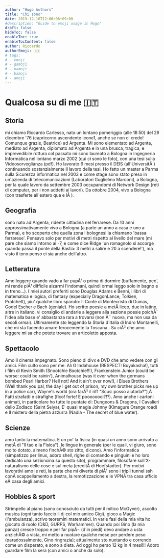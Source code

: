```yaml
---
author: "Hugo Authors"
title: "Chi sono"
date: 2019-12-16T12:00:06+09:00
#description: "Guide to emoji usage in Hugo"
draft: false
hideToc: false
enableToc: true
enableTocContent: false
author: Riccardo
authorEmoji: 🇮🇹
# tags:
# - emoji
# - gamoji
# - namoji
# - bamoji
# - amoji
---
```


# Qualcosa su di me 🇮🇹

## Storia

mi chiamo Riccardo Carlesso, nato un lontano pomeriggio (alle 18:50) del 29 dicembre '76 (capricorno ascendente leone1, anche se non ci credo! Comunque grazie, Beatrice) ad Argenta. Mi sono elementato ad Argenta, mediato ad Argenta, diplomato ad Argenta e in una brusca, tragica, e imprevedibile rottura col passato mi sono laureato a Bologna in Ingegneria Informatica nel lontano marzo 2002 (qui ci sono le foto), con una tesi sulla Videosorveglianza (pdf). Ho lavorato 6 mesi presso il DEIS (all'UniversitÃ ) continuando sostanzialmente il lavoro della tesi. Ho fatto un master a Parma sulla Sicurezza informatica nel 2003 e come stage sono stato preso in un'azienda di telecomunicazioni (Laboratori Guglielmo Marconi), a Bologna, per la quale lavoro da settembre 2003 occupandomi di Network Design (reti di computer, per i non addetti ai lavori). Da ottobre 2004, vivo a Bologna (con trasferte all'estero qua e lÃ ).

## Geografia

sono nato ad Argenta, ridente cittadina nel ferrarese. Da 10 anni approssimativamente vivo a Bologna (a parte un anno a casa e uno a Parma), e ho scoperto che quella zona i bolognesi la chiamano 'bassa ferrarese'. Pensavo solo per motivi di metri rispetto al livello del mare (mi pare che siamo intorno ai -7, e come dice Ridge 'un romagnolo si accorge quando passa il ponte della Bastia: 3 metri a salire e 20 a scendere!'), ma visto il tono penso ci sia anche dell'altro.

## Letteratura

Amo leggere quando vado a far pupÃ¹ o prima di dormire (buffamente, peo', mi rende piÃ¹ difficile alzarmi l'indomani, quindi ormai leggo solo in bagno e in treno...). I miei autori preferiti sono Douglas Adams e Benni, i libri di matematica e logica, di fantasy (expecially DragonLance, Tolkien, Pratchett), piu' qualche libro sparuto: Il Conte di Montecristo di Dumas, Godel Escher e Bach (geniale). Ho scritto poesie a metÃ  liceo, due in latino, altre in italiano, vi consiglio di andarle a leggere alla sezione poesie poichÃ¨ l'idea alla base e' abbastanza rara a trovarsi (non Ã¨ nuova, ma non usa da secoli ormai). Ultimamente sto leggendo la Storia d'Italia di Indro Montanelli, che mi sta facendo amare ferocemente la Toscana.. Su ciÃ² che amo leggere mi sa che potete trovare un articoletto apposta.

## Spettacolo

Amo il cinema impegnato. Sono pieno di divx e DVD che amo vedere con gli amici. Film culto sono per me: Ali G Indahouse (RESPECT! Buyakasha!), tutti i film di Kevin Smith (Snootchie Bootchie!!!), Frankenstein Junior (could be worse: could be rainin'), Animalhouse (was it over when the germans bombed Pearl Harbor? Hell not! And it ain't over now!), i Blues Brothers (Well thank you pal, the day I get out of prison, my own brother picks me up in a police car), Wayne's world (ora farÃ² il riff "Scusi posso aiutarla?"),Â  Fatti strafatti e strafighe (fico! forte! E poooooooi?!?). Amo anche i cartoni animati, in particolare ho tutte le puntate di: Dungeons & Dragons, I Cavalieri dello Zodiaco (Saint Seiya), E' quasi magia Johnny (Kimagure Orange road) e Il mistero della pietra azzurra (Nadia - The secret of blue water).

## Scienze

amo tanto la matematica. E un po' la fisica (in quasi un anno sono arrivato a metÃ  di "Il tao e la Fisica"), le lingue in generale (per le quali, vi giuro, sono molto dotato, almeno finchÃ© sto zitto, dicono). Amo l'informatica (simpatizzo per linux, adoro shell, righe di comando e pinguini e ho loro dedicato una sezioncina su questo sito), programmare, filosofare sull'X-naturalismo delle cose e sul meta (ereditÃ  di Hoefstadter). Per motivi lavorativi amo le reti, la parte che mi diverte di piÃ¹ sono i tripli tunnel ssh conÂ  scappellamento a destra, la remotizzazione e le VPNÂ  tra casa ufficio eÂ  casa degli amici.


## Hobbies & sport

Strimpello al piano (sono conosciuto da tutti per il mitico McGyver), ascolto musica (ogni tanto faccio il dj col mio amico Gigi), gioco a Magic (l'ambulanza), scrivo teoremini matematici. In varie fasi della mia vita ho giocato di ruolo (D&D, GURPS, Warhammer). Quando poi Gino (la mia panza) cresce troppo e per far pipÃ¬ (d'in piedi) devo andare a usta anzichÃ© a vista, mi metto a nuotare qualche mese per perdere peso (paradossalmente, Gino ringrazia); attualmente sto nuotando e correndo come un disperato, e sono a dieta. Ad oggi ho perso 12 kg in 4 mesi!!! Adoro guardare film la sera (con amici o anche da solo).
